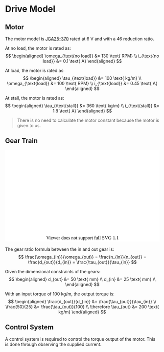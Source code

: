 # Drive Model

## Motor

The motor model is [JGA25-370](https://ae01.alicdn.com/kf/H8264bb5cf6ff431a86f8ef713a801273X.jpg) rated at $6$ V and with a $46$ reduction ratio.

At no load, the motor is rated as:
$$
\begin{aligned}
    \omega_{\text{no load}} &= 130 \text{ RPM} \\
    i_{\text{no load}} &= 0.1 \text{ A}
\end{aligned}
$$

At load, the motor is rated as:
$$
\begin{aligned}
    \tau_{\text{load}} &= 100 \text{ kg/m} \\
    \omega_{\text{load}} &= 100 \text{ RPM} \\
    i_{\text{load}} &= 0.45 \text{ A}
\end{aligned}
$$

At stall, the motor is rated as:
$$
\begin{aligned}
    \tau_{\text{stall}} &= 360 \text{ kg/m} \\
    i_{\text{stall}} &= 1.8 \text{ A}
\end{aligned}
$$

> There is no need to calculate the motor constant because the motor is given to us.

## Gear Train

![gear-train](gear-train.drawio.svg)

The gear ratio formula between the in and out gear is:
$$
\frac{\omega_{in}}{\omega_{out}} = \frac{n_{in}}{n_{out}} = \frac{d_{out}}{d_{in}} = \frac{\tau_{out}}{\tau_{in}}
$$


Given the dimensional constraints of the gears:
$$
\begin{aligned}
    d_{out} &= 50 \text{ mm} \\
    d_{in} &= 25 \text{ mm} \\
\end{aligned}
$$

With an input torque of $100$ kg/m, the output torque is:
$$
\begin{aligned}
    \frac{d_{out}}{d_{in}} &= \frac{\tau_{out}}{\tau_{in}} \\
    \frac{50}{25} &= \frac{\tau_{out}}{100} \\
    \therefore \tau_{out} &= 200 \text{ kg/m}
\end{aligned}
$$

## Control System

A control system is required to control the torque output of the motor. This is done through observing the supplied current.